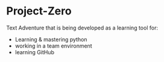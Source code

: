 # Project-Zero
Text Adventure that is being developed as a learning tool for:

 - Learning & mastering python
 - working in a team environment
 - learning GitHub
